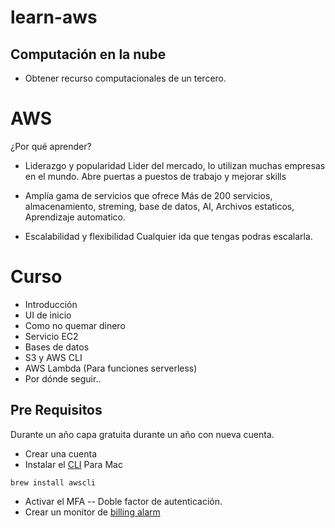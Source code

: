 # learn-aws

## Computación en la nube
- Obtener recurso computacionales de un tercero.

# AWS

¿Por qué aprender?
- Liderazgo y popularidad
Lider del mercado, lo utilizan muchas empresas en el mundo. Abre puertas a puestos de trabajo y mejorar skills

- Amplía gama de servicios que ofrece
Más de 200 servicios, almacenamiento, streming, base de datos, AI, Archivos estaticos, Aprendizaje automatico.

- Escalabilidad y flexibilidad
Cualquier ida que tengas podras escalarla.


# Curso
- Introducción
- UI de inicio
- Como no quemar dinero
- Servicio EC2
- Bases de datos
- S3 y AWS CLI
- AWS Lambda (Para funciones serverless)
- Por dónde seguir..

## Pre Requisitos
Durante un año capa gratuita durante un año con nueva cuenta.
- Crear una cuenta
- Instalar el [CLI](https://aws.amazon.com/es/cli/)
Para Mac
```
brew install awscli
```

-   Activar el MFA -- Doble factor de autenticación.
-   Crear un monitor de [billing alarm](https://docs.aws.amazon.com/es_es/AmazonCloudWatch/latest/monitoring/monitor_estimated_charges_with_cloudwatch.html)
  
